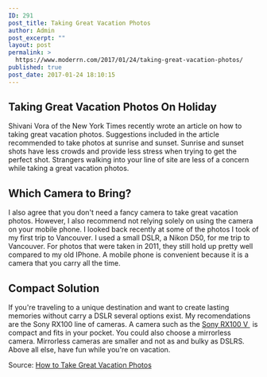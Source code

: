 ```yaml
---
ID: 291
post_title: Taking Great Vacation Photos
author: Admin
post_excerpt: ""
layout: post
permalink: >
  https://www.moderrn.com/2017/01/24/taking-great-vacation-photos/
published: true
post_date: 2017-01-24 18:10:15
---
```

<h2>Taking Great Vacation Photos On Holiday</h2>
Shivani Vora of the New York Times recently wrote an article on how to taking great vacation photos. Suggestions included in the article recommended to take photos at sunrise and sunset. Sunrise and sunset shots have less crowds and provide less stress when trying to get the perfect shot. Strangers walking into your line of site are less of a concern while taking a great vacation photos. 

<h2>Which Camera to Bring?</h2>
I also agree that you don't need a fancy camera to take great vacation photos. However, I also recommend not relying solely on using the camera on your mobile phone. I looked back recently at some of the photos I took of my first trip to Vancouver. I used a small DSLR, a Nikon D50, for me trip to Vancouver. For photos that were taken in 2011, they still hold up pretty well compared to my old IPhone. A mobile phone is convenient because it is a camera that you carry all the time. 

<h2>Compact Solution</h2>

If you're traveling to a unique destination and want to create lasting memories without carry a DSLR several options exist. My recomendations are the Sony RX100 line of cameras. A camera such as the <a target="_blank" href="https://www.amazon.com/gp/product/B01MCRBY4X/ref=as_li_tl?ie=UTF8&camp=1789&creative=9325&creativeASIN=B01MCRBY4X&linkCode=as2&tag=moderrnwebsit-20&linkId=95f42f5f2de3feb89281220712378a61">Sony RX100 V </a><img src="//ir-na.amazon-adsystem.com/e/ir?t=moderrnwebsit-20&l=am2&o=1&a=B01MCRBY4X" width="1" height="1" border="0" alt="" style="border:none !important; margin:0px !important;" /> is compact and fits in your pocket. You could also choose a mirrorless camera. Mirrorless cameras are smaller and not as and bulky as DSLRS. Above all else, have fun while you're on vacation. 


Source: <a href="https://www.nytimes.com/2017/01/12/travel/how-to-take-great-vacation-photos.html?_r=0" target="_blank">How to Take Great Vacation Photos</a>